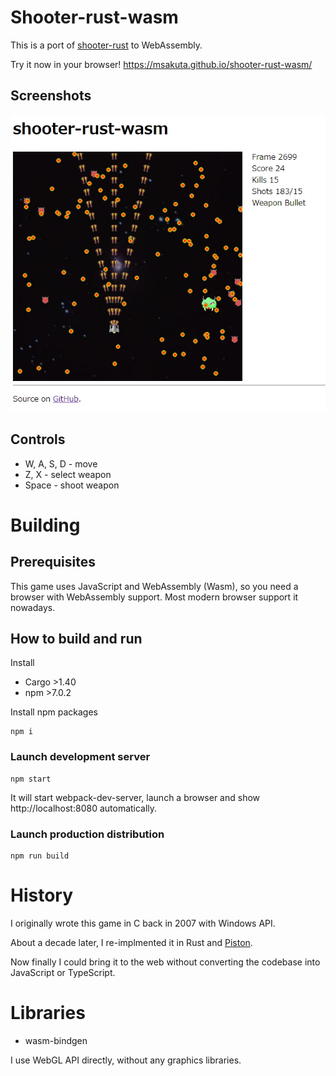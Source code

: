 # Shooter-rust-wasm

This is a port of [shooter-rust](https://github.com/msakuta/shooter-rust) to WebAssembly.

Try it now in your browser! https://msakuta.github.io/shooter-rust-wasm/

## Screenshots

![image](screenshots/screenshot01.jpg)


## Controls

* W, A, S, D - move
* Z, X - select weapon
* Space - shoot weapon


# Building

## Prerequisites

This game uses JavaScript and WebAssembly (Wasm), so you need a browser with WebAssembly support.
Most modern browser support it nowadays.



## How to build and run

Install

* Cargo >1.40
* npm >7.0.2

Install npm packages

    npm i

### Launch development server

    npm start

It will start webpack-dev-server, launch a browser and show http://localhost:8080 automatically.

### Launch production distribution

    npm run build

# History

I originally wrote this game in C back in 2007 with Windows API.

About a decade later, I re-implmented it in Rust and [Piston](https://github.com/PistonDevelopers/piston).

Now finally I could bring it to the web without converting
the codebase into JavaScript or TypeScript.


# Libraries

* wasm-bindgen

I use WebGL API directly, without any graphics libraries.

